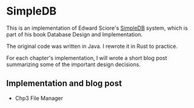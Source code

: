 # SimpleDB

This is an implementation of Edward Sciore's [SimpleDB](https://cs.bc.edu/~sciore/simpledb/) system, which is part of his book Database Design and Implementation.

The original code was written in Java. I rewrote it in Rust to practice.

For each chapter's implementation, I will wrote a short blog post summarizing some of the important design decisions.

## Implementation and blog post

- Chp3 File Manager
